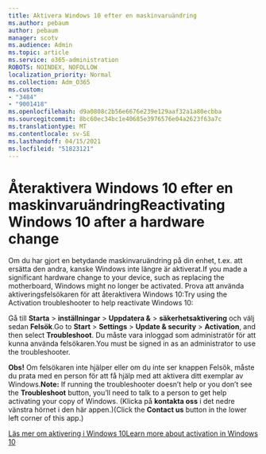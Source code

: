 ```yaml
---
title: Aktivera Windows 10 efter en maskinvaruändring
ms.author: pebaum
author: pebaum
manager: scotv
ms.audience: Admin
ms.topic: article
ms.service: o365-administration
ROBOTS: NOINDEX, NOFOLLOW
localization_priority: Normal
ms.collection: Adm_O365
ms.custom:
- "3484"
- "9001418"
ms.openlocfilehash: d9a0808c2b56e6676e239e129aaf32a1a80ecbba
ms.sourcegitcommit: 8bc60ec34bc1e40685e3976576e04a2623f63a7c
ms.translationtype: MT
ms.contentlocale: sv-SE
ms.lasthandoff: 04/15/2021
ms.locfileid: "51823121"
---
```

# <a name="reactivating-windows-10-after-a-hardware-change"></a><span data-ttu-id="fd460-102">Återaktivera Windows 10 efter en maskinvaruändring</span><span class="sxs-lookup"><span data-stu-id="fd460-102">Reactivating Windows 10 after a hardware change</span></span>

<span data-ttu-id="fd460-103">Om du har gjort en betydande maskinvaruändring på din enhet, t.ex. att ersätta den andra, kanske Windows inte längre är aktiverat.</span><span class="sxs-lookup"><span data-stu-id="fd460-103">If you made a significant hardware change to your device, such as replacing the motherboard, Windows might no longer be activated.</span></span> <span data-ttu-id="fd460-104">Prova att använda aktiveringsfelsökaren för att återaktivera Windows 10:</span><span class="sxs-lookup"><span data-stu-id="fd460-104">Try using the Activation troubleshooter to help reactivate Windows 10:</span></span>

<span data-ttu-id="fd460-105">Gå till **Starta**  >  **inställningar**  >  **Uppdatera &**  >  **säkerhetsaktivering** och välj sedan **Felsök**.</span><span class="sxs-lookup"><span data-stu-id="fd460-105">Go to **Start** > **Settings** > **Update & security** > **Activation**, and then select **Troubleshoot**.</span></span> <span data-ttu-id="fd460-106">Du måste vara inloggad som administratör för att kunna använda felsökaren.</span><span class="sxs-lookup"><span data-stu-id="fd460-106">You must be signed in as an administrator to use the troubleshooter.</span></span>

<span data-ttu-id="fd460-107">**Obs!** Om felsökaren inte hjälper eller om du inte  ser knappen Felsök, måste du prata med en person för att få hjälp med att aktivera ditt exemplar av Windows.</span><span class="sxs-lookup"><span data-stu-id="fd460-107">**Note:** If running the troubleshooter doesn’t help or you don’t see the **Troubleshoot** button, you’ll need to talk to a person to get help activating your copy of Windows.</span></span> <span data-ttu-id="fd460-108">(Klicka på **kontakta oss** i det nedre vänstra hörnet i den här appen.)</span><span class="sxs-lookup"><span data-stu-id="fd460-108">(Click the **Contact us** button in the lower left corner of this app.)</span></span>

[<span data-ttu-id="fd460-109">Läs mer om aktivering i Windows 10</span><span class="sxs-lookup"><span data-stu-id="fd460-109">Learn more about activation in Windows 10</span></span>](https://support.microsoft.com/help/12440/windows-10-activate)
